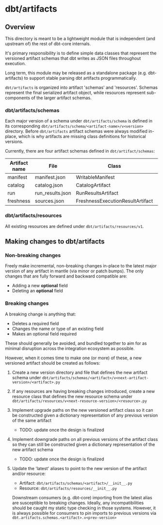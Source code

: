 # dbt/artifacts

## Overview
This directory is meant to be a lightweight module that is independent (and upstream of) the rest of dbt-core internals.

It's primary responsibility is to define simple data classes that represent the versioned artifact schemas that dbt writes as JSON files throughout execution. 

Long term, this module may be released as a standalone package (e.g. dbt-artifacts) to support stable parsing dbt artifacts programmatically.

`dbt/artifacts` is organized into artifact 'schemas' and 'resources'. Schemas represent the final serialized artifact object, while resources represent sub-components of the larger artifact schemas.

### dbt/artifacts/schemas


Each major version of a schema under `dbt/artifacts/schema` is defined in its corresponding `dbt/artifacts/schema/<artifact-name>/v<version>` directory. Before `dbt/artifacts` artifact schemas were always modified in-place, which is why artifacts are missing class definitions for historical versions.

Currently, there are four artifact schemas defined in `dbt/artifact/schemas`:

| Artifact name | File             | Class                            | Latest definition                 |
|---------------|------------------|----------------------------------|-----------------------------------|
| manifest      | manifest.json    | WritableManifest                 | dbt/artifacts/schema/manifest/v11 |
| catalog       | catalog.json     | CatalogArtifact                  | dbt/artifacts/schema/catalog/v1   |
| run           | run_results.json | RunResultsArtifact               | dbt/artifacts/schema/run/v5       |
| freshness     | sources.json     | FreshnessExecutionResultArtifact | dbt/artifacts/schema/freshness/v3 |


### dbt/artifacts/resources

All existing resources are defined under `dbt/artifacts/resources/v1`.

## Making changes to dbt/artifacts

### Non-breaking changes

Freely make incremental, non-breaking changes in-place to the latest major version of any artifact in mantle (via minor or patch bumps). The only changes that are fully forward and backward compatible are: 
* Adding a new __optional__ field
* Deleting an __optional__ field

### Breaking changes
A breaking change is anything that: 
* Deletes a required field
* Changes the name or type of an existing field
* Makes an optional field required

These should generally be avoided, and bundled together to aim for as minimal disruption across the integration ecosystem as possible. 

However, when it comes time to make one (or more) of these, a new versioned artifact should be created as follows: 
 1. Create a new version directory and file that defines the new artifact schema under `dbt/artifacts/schemas/<artifact>/v<next-artifact-version>/<artifact>.py`
 2. If any resources are having breaking changes introduced, create a new resource class that defines the new resource schema under `dbt/artifacts/resources/v<next-resource-version>/<resource>.py`
 3. Implement upgrade paths on the new versioned artifact class so it can be constructed given a dictionary representation of any previous version of the same artifact
     * TODO: update once the design is finalized
4. Implement downgrade paths on all previous versions of the artifact class so they can still be constructed given a dictionary representation of the new artifact schema
    * TODO: update once the design is finalized
5. Update the 'latest' aliases to point to the new version of the artifact and/or resource:
    * Artifact: `dbt/artifacts/schemas/<artifact>/__init__.py `
    * Resource: `dbt/artifacts/resources/__init__.py `

    Downstream consumers (e.g. dbt-core) importing from the latest alias are susceptible to breaking changes. Ideally, any incompatibilities should be caught my static type checking in those systems. However, it is always possible for consumers to pin imports to previous versions via `dbt.artifacts.schemas.<artifact>.v<prev-version>`
